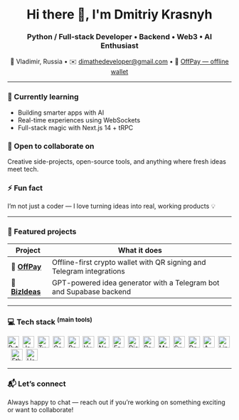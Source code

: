 <h1 align="center">Hi there 👋, I'm Dmitriy Krasnyh</h1>
<h3 align="center">Python / Full-stack Developer • Backend • Web3 • AI Enthusiast</h3>

<p align="center">
  📍 Vladimir, Russia&nbsp;•&nbsp;✉️ <a href="mailto:dimathedeveloper@gmail.com">dimathedeveloper@gmail.com</a>&nbsp;•&nbsp;🚀 <a href="https://github.com/DmitriyKrasnyh/offpay" target="_blank">OffPay — offline wallet</a>
</p>

---

### 🧠 Currently learning
- Building smarter apps with AI  
- Real-time experiences using WebSockets  
- Full-stack magic with Next.js 14 + tRPC  

### 🤝 Open to collaborate on
Creative side-projects, open-source tools, and anything where fresh ideas meet tech.

### ⚡ Fun fact
I’m not just a coder — I love turning ideas into real, working products 💡

---

### 🧩 Featured projects
| Project | What it does |
| ------- | ------------ |
| 🔐 [**OffPay**](https://github.com/DmitriyKrasnyh/offpay) | Offline-first crypto wallet with QR signing and Telegram integrations |
| 🤖 [**BizIdeas**](https://github.com/DmitriyKrasnyh/bizideas) | GPT-powered idea generator with a Telegram bot and Supabase backend |

---

### 💻 Tech stack&nbsp;<sup>(main tools)</sup>

<p align="left">
  <img title="Python" src="https://raw.githubusercontent.com/danielcranney/readme-generator/main/public/icons/skills/python-colored.svg" width="26" />&nbsp;
  <img title="JavaScript" src="https://raw.githubusercontent.com/danielcranney/readme-generator/main/public/icons/skills/javascript-colored.svg" width="26" />&nbsp;
  <img title="TypeScript" src="https://raw.githubusercontent.com/danielcranney/readme-generator/main/public/icons/skills/typescript-colored.svg" width="26" />&nbsp;
  <img title="Go" src="https://raw.githubusercontent.com/danielcranney/readme-generator/main/public/icons/skills/go-colored.svg" width="26" />&nbsp;
  <img title="React" src="https://raw.githubusercontent.com/danielcranney/readme-generator/main/public/icons/skills/react-colored.svg" width="26" />&nbsp;
  <img title="Vue" src="https://raw.githubusercontent.com/danielcranney/readme-generator/main/public/icons/skills/vuejs-colored.svg" width="26" />&nbsp;
  <img title="Next.js" src="https://raw.githubusercontent.com/danielcranney/readme-generator/main/public/icons/skills/nextjs-colored.svg" width="26" />&nbsp;
  <img title="FastAPI" src="https://raw.githubusercontent.com/danielcranney/readme-generator/main/public/icons/skills/fastapi-colored.svg" width="26" />&nbsp;
  <img title="Django" src="https://raw.githubusercontent.com/danielcranney/readme-generator/main/public/icons/skills/django-colored.svg" width="26" />&nbsp;
  <img title="PostgreSQL" src="https://raw.githubusercontent.com/danielcranney/readme-generator/main/public/icons/skills/postgresql-colored.svg" width="26" />&nbsp;
  <img title="MongoDB" src="https://raw.githubusercontent.com/danielcranney/readme-generator/main/public/icons/skills/mongodb-colored.svg" width="26" />&nbsp;
  <img title="Supabase" src="https://raw.githubusercontent.com/danielcranney/readme-generator/main/public/icons/skills/supabase-colored.svg" width="26" />&nbsp;
  <img title="Docker" src="https://raw.githubusercontent.com/danielcranney/readme-generator/main/public/icons/skills/docker-colored.svg" width="26" />&nbsp;
  <img title="AWS" src="https://raw.githubusercontent.com/danielcranney/readme-generator/main/public/icons/skills/aws-colored.svg" width="26" />&nbsp;
  <img title="Linux" src="https://raw.githubusercontent.com/danielcranney/readme-generator/main/public/icons/skills/linux-colored.svg" width="26" />&nbsp;
  <img title="Ethereum" src="https://raw.githubusercontent.com/danielcranney/readme-generator/main/public/icons/skills/ethereum-colored.svg" width="26" />&nbsp;
  <img title="Hardhat" src="https://raw.githubusercontent.com/danielcranney/readme-generator/main/public/icons/skills/hardhat-colored.svg" width="26" />
</p>

---

### 📬 Let’s connect
Always happy to chat — reach out if you’re working on something exciting or want to collaborate!
